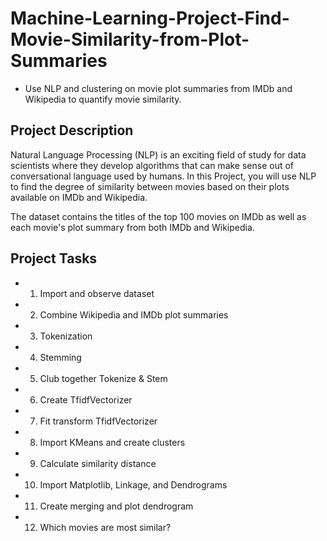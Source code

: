 # Machine-Learning-Project-Find-Movie-Similarity-from-Plot-Summaries

- Use NLP and clustering on movie plot summaries from IMDb and Wikipedia to quantify movie similarity.
## Project Description
Natural Language Processing (NLP) is an exciting field of study for data scientists where they develop algorithms that can make sense out of conversational language used by humans. In this Project, you will use NLP to find the degree of similarity between movies based on their plots available on IMDb and Wikipedia.

The dataset contains the titles of the top 100 movies on IMDb as well as each movie's plot summary from both IMDb and Wikipedia.
## Project Tasks
- 1. Import and observe dataset
- 2. Combine Wikipedia and IMDb plot summaries
- 3. Tokenization
- 4. Stemming
- 5. Club together Tokenize & Stem
- 6. Create TfidfVectorizer
- 7. Fit transform TfidfVectorizer
- 8. Import KMeans and create clusters
- 9. Calculate similarity distance
- 10. Import Matplotlib, Linkage, and Dendrograms
- 11. Create merging and plot dendrogram
- 12. Which movies are most similar?
